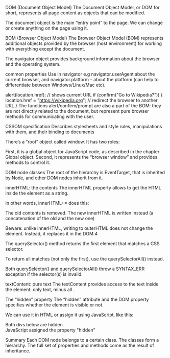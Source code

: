 DOM (Document Object Model)
The Document Object Model, or DOM for short, represents all page content as objects that can be modified.

The document object is the main “entry point” to the page. We can change or create anything on the page using it.

BOM (Browser Object Model)
The Browser Object Model (BOM) represents additional objects provided by the browser (host environment) for working with everything except the document.

The navigator object provides background information about the browser and the operating system.

common properties Use in navigator e.g navigator.userAgent about the current browser, and navigator.platform – about the platform (can help to differentiate between Windows/Linux/Mac etc).

alert(location.href); // shows current URL
if (confirm("Go to Wikipedia?")) {
location.href = "https://wikipedia.org"; // redirect the browser to another URL
}
The functions alert/confirm/prompt are also a part of the BOM: they are not directly related to the document, but represent pure browser methods for communicating with the user.

CSSOM specification
Describes stylesheets and style rules, manipulations with them, and their binding to documents

There’s a “root” object called window. It has two roles:

First, it is a global object for JavaScript code, as described in the chapter Global object.
Second, it represents the “browser window” and provides methods to control it.

DOM node classes
The root of the hierarchy is EventTarget, that is inherited by Node, and other DOM nodes inherit from it.

innerHTML: the contents
The innerHTML property allows to get the HTML inside the element as a string.

In other words, innerHTML+= does this:

The old contents is removed.
The new innerHTML is written instead (a concatenation of the old and the new one)

Beware: unlike innerHTML, writing to outerHTML does not change the element. Instead, it replaces it in the DOM.4

The querySelector() method returns the first element that matches a CSS selector.

To return all matches (not only the first), use the querySelectorAll() instead.

Both querySelector() and querySelectorAll() throw a SYNTAX_ERR exception if the selector(s) is invalid.

<!-- 23 july 2024 -->

textContent: pure text
The textContent provides access to the text inside the element: only text, minus all <tags>.

The “hidden” property
The “hidden” attribute and the DOM property specifies whether the element is visible or not.

We can use it in HTML or assign it using JavaScript, like this:

<div>Both divs below are hidden</div>

<div hidden>With the attribute "hidden"</div>

<div id="elem">JavaScript assigned the property "hidden"</div>

<script>
  elem.hidden = true;
</script>

Summary
Each DOM node belongs to a certain class. The classes form a hierarchy. The full set of properties and methods come as the result of inheritance.
